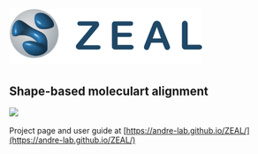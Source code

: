 # <img src="/docs/mkdocs/docs/images/zealLogo.svg" height="100px">

## Shape-based moleculart alignment

<img src="./docs/mkdocs/images/ZEAL/win/jsmol_align_full.png" > 

Project page and user guide at [https://andre-lab.github.io/ZEAL/](https://andre-lab.github.io/ZEAL/)

